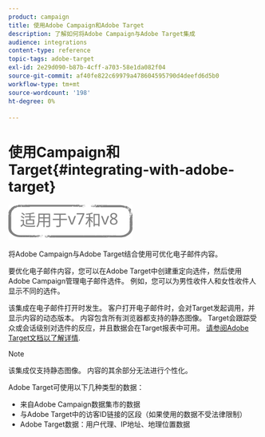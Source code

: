 ```yaml
---
product: campaign
title: 使用Adobe Campaign和Adobe Target
description: 了解如何将Adobe Campaign与Adobe Target集成
audience: integrations
content-type: reference
topic-tags: adobe-target
exl-id: 2e29d090-b87b-4cff-a703-58e1da082f04
source-git-commit: af40fe822c69979a478604595790d4deefd6d5b0
workflow-type: tm+mt
source-wordcount: '198'
ht-degree: 0%

---
```


# 使用Campaign和Target{#integrating-with-adobe-target}

![](../../assets/common.svg)

将Adobe Campaign与Adobe Target结合使用可优化电子邮件内容。

要优化电子邮件内容，您可以在Adobe Target中创建重定向选件，然后使用Adobe Campaign管理电子邮件选件。 例如，您可以为男性收件人和女性收件人显示不同的选件。

该集成在电子邮件打开时发生。 客户打开电子邮件时，会对Target发起调用，并显示内容的动态版本。 内容包含所有浏览器都支持的静态图像。 Target会跟踪受众或会话级别对选件的反应，并且数据会在Target报表中可用。 [请参阅Adobe Target文档以了解详情](https://experienceleague.adobe.com/docs/target/using/integrate/campaign-and-target.html).


>[!NOTE]
>
>该集成仅支持静态图像。 内容的其余部分无法进行个性化。

Adobe Target可使用以下几种类型的数据：

* 来自Adobe Campaign数据集市的数据
* 与Adobe Target中的访客ID链接的区段（如果使用的数据不受法律限制）
* Adobe Target数据：用户代理、IP地址、地理位置数据
